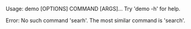 Usage: demo [OPTIONS] COMMAND [ARGS]...
Try 'demo -h' for help.

Error: No such command 'searh'.
The most similar command is 'search'.
